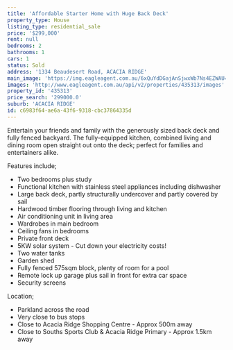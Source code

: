 ```yaml
---
title: 'Affordable Starter Home with Huge Back Deck'
property_type: House
listing_type: residential_sale
price: '$299,000'
rent: null
bedrooms: 2
bathrooms: 1
cars: 1
status: Sold
address: '1334 Beaudesert Road, ACACIA RIDGE'
main_image: 'https://img.eagleagent.com.au/6xQuYdDGajAnSjwxWb7Ns4EZWAU=/1280x854/smart/https://s3-us-west-2.amazonaws.com/eagleagent-orig/images/6823100/117924043-image-M.jpg'
images: 'http://www.eagleagent.com.au/api/v2/properties/435313/images'
property_id: '435313'
price_search: '299000.0'
suburb: 'ACACIA RIDGE'
id: c6983f64-ae6a-43f6-9318-cbc37864335d
---
```

Entertain your friends and family with the generously sized back deck and fully fenced backyard. The fully-equipped kitchen, combined living and dining room open straight out onto the deck; perfect for families and entertainers alike.

Features include;
*  Two bedrooms plus study
*  Functional kitchen with stainless steel appliances including dishwasher
*  Large back deck, partly structurally undercover and partly covered by sail
*  Hardwood timber flooring through living and kitchen
*  Air conditioning unit in living area
*  Wardrobes in main bedroom
*  Ceiling fans in bedrooms
*  Private front deck
*  5KW solar system - Cut down your electricity costs!
*  Two water tanks
*  Garden shed
*  Fully fenced 575sqm block, plenty of room for a pool
*  Remote lock up garage plus sail in front for extra car space
*  Security screens

Location;
*  Parkland across the road
*  Very close to bus stops
*  Close to Acacia Ridge Shopping Centre - Approx 500m away
*  Close to Souths Sports Club & Acacia Ridge Primary - Approx 1.5km away